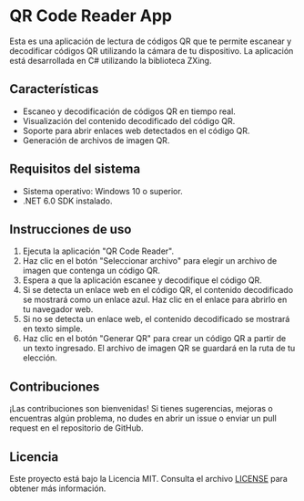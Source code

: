 # QR Code Reader App

Esta es una aplicación de lectura de códigos QR que te permite escanear y decodificar códigos QR utilizando la cámara de tu dispositivo. La aplicación está desarrollada en C# utilizando la biblioteca ZXing.

## Características

- Escaneo y decodificación de códigos QR en tiempo real.
- Visualización del contenido decodificado del código QR.
- Soporte para abrir enlaces web detectados en el código QR.
- Generación de archivos de imagen QR.

## Requisitos del sistema

- Sistema operativo: Windows 10 o superior.
- .NET 6.0 SDK instalado.

## Instrucciones de uso

1. Ejecuta la aplicación "QR Code Reader".
2. Haz clic en el botón "Seleccionar archivo" para elegir un archivo de imagen que contenga un código QR.
3. Espera a que la aplicación escanee y decodifique el código QR.
4. Si se detecta un enlace web en el código QR, el contenido decodificado se mostrará como un enlace azul. Haz clic en el enlace para abrirlo en tu navegador web.
5. Si no se detecta un enlace web, el contenido decodificado se mostrará en texto simple.
6. Haz clic en el botón "Generar QR" para crear un código QR a partir de un texto ingresado. El archivo de imagen QR se guardará en la ruta de tu elección.

## Contribuciones

¡Las contribuciones son bienvenidas! Si tienes sugerencias, mejoras o encuentras algún problema, no dudes en abrir un issue o enviar un pull request en el repositorio de GitHub.

## Licencia

Este proyecto está bajo la Licencia MIT. Consulta el archivo [LICENSE](LICENSE) para obtener más información.

